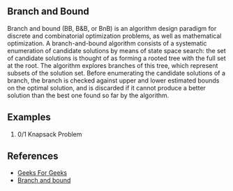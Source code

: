 ## Branch and Bound

Branch and bound (BB, B&B, or BnB) is an algorithm design paradigm for discrete and combinatorial optimization problems, as well as mathematical optimization. A branch-and-bound algorithm consists of a systematic enumeration of candidate solutions by means of state space search: the set of candidate solutions is thought of as forming a rooted tree with the full set at the root. The algorithm explores branches of this tree, which represent subsets of the solution set. Before enumerating the candidate solutions of a branch, the branch is checked against upper and lower estimated bounds on the optimal solution, and is discarded if it cannot produce a better solution than the best one found so far by the algorithm.

## Examples

1. 0/1 Knapsack Problem

## References

- [Geeks For Geeks](http://www.geeksforgeeks.org/branch-and-bound-set-1-introduction-with-01-knapsack/)
- [Branch and bound](https://en.wikipedia.org/wiki/Branch_and_bound)
